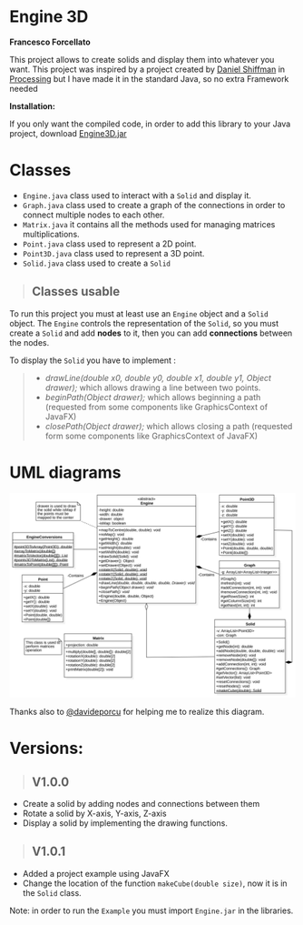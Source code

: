 # Engine 3D
**Francesco Forcellato**

This project allows to create solids and display them into whatever you want.
This project was inspired by a project created by [Daniel Shiffman](https://thecodingtrain.com/CodingChallenges/112-3d-rendering) in [Processing](https://processing.org/) but I have made it in the standard Java, so no extra Framework needed

**Installation:**

If you only want the compiled code, in order to add this library to your Java project, download [Engine3D.jar](Engine3D.jar)
# Classes
* ``Engine.java`` class used to interact with a ``Solid`` and display it.
* ``Graph.java`` class used to create a graph of the connections in order to connect multiple nodes to each other.
* ``Matrix.java`` it contains all the methods used for managing matrices multiplications.
* ``Point.java`` class used to represent a 2D point.
* ``Point3D.java`` class used to represent a 3D point.
* ``Solid.java`` class used to create a ``Solid``


> ## Classes usable
To run this project you must at least use an ``Engine`` object and a ``Solid`` object. The ``Engine`` controls the representation of the ``Solid``, so you must create a ``Solid`` and add **nodes** to it, then you can add **connections** between the nodes.

To display the ``Solid`` you have to implement :
>- _drawLine(double x0, double y0, double x1, double y1, Object drawer);_ which allows drawing a line between two points.
>- _beginPath(Object drawer);_ which allows beginning a path (requested from some components like GraphicsContext of JavaFX)
>- _closePath(Object drawer);_ which allows closing a path (requested form some components like GraphicsContext of JavaFX)


# UML diagrams
![UML](uml.svg)

Thanks also to [@davideporcu](https://github.com/davideporcu) for helping me to realize this diagram.

# Versions:
>## V1.0.0
* Create a solid by adding nodes and connections between them
* Rotate a solid by X-axis, Y-axis, Z-axis
* Display a solid by implementing the drawing functions.

>## V1.0.1
* Added  a project example using JavaFX
* Change the location of the function ``makeCube(double size)``, now it is in the ``Solid`` class.


Note: in order to run the ``Example`` you must import ``Engine.jar`` in the libraries.
<!--stackedit_data:
eyJoaXN0b3J5IjpbLTExMzEwMzY1MDUsMTc4MzgxMDg4MiwtMT
QzNjcwMDYxOCw4MjU4MjA5MDMsLTM5MDY0MjMxMiwtODQ1NDMw
MTAsNTQ4NTI0OTk0LC0xNzg3MTQ3NzI3LC0xOTAzNjkwOTg3XX
0=
-->